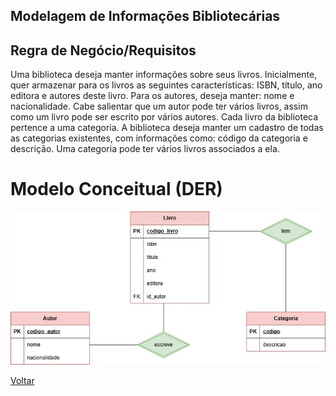 ## Modelagem de Informações Bibliotecárias

## Regra de Negócio/Requisitos
Uma biblioteca deseja manter informações sobre seus livros.  Inicialmente, quer armazenar para os livros as seguintes características:  ISBN, título, ano editora e autores deste livro. Para os autores, deseja  manter: nome e nacionalidade. Cabe salientar que um autor pode ter  vários livros, assim como um livro pode ser escrito por vários autores.  Cada livro da biblioteca pertence a uma categoria. A biblioteca deseja  manter um cadastro de todas as categorias existentes, com informações  como: código da categoria e descrição. Uma categoria pode ter vários  livros associados a ela. 

# Modelo Conceitual (DER)
![Diagrama ER](../../Imagens/DER/bibliotecaisbn.jpg)

[Voltar](../../README.md)